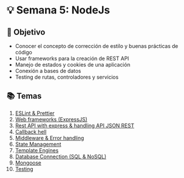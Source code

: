 # :bulb: Semana 5: NodeJs

## :book: Objetivo

- Conocer el concepto de corrección de estilo y buenas prácticas de código
- Usar frameworks para la creación de REST API
- Manejo de estados y cookies de una aplicación
- Conexión a bases de datos
- Testing de rutas, controladores y servicios

## :books: Temas

1. [ESLint & Prettier](01_eslint_prettier/README.md)
2. [Web frameworks (ExpressJS)](02_web_frameworks/README.md)
3. [Rest API with express & handling API JSON REST](03_rest_api/README.md)
4. [Callback hell](04_callback_hell/README.md)
5. [Middleware & Error handling](05_middleware_and_error_handlng/README.MD)
6. [State Management](06_state_management/README.MD)
7. [Template Engines](07_template_engines/README.md)
8. [Database Connection (SQL & NoSQL)](08_database_integration/README.md)
9. [Mongoose](09_mongoose/README.MD)
10. [Testing](10_testing/README.md)
